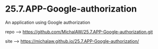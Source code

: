 # 25.7.APP-Google-authorization
 An application using Google authorization

repo --> https://github.com/MichalAW/25.7.APP-Google-authorization.git

site --> https://michalaw.github.io/25.7.APP-Google-authorization/
